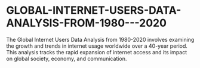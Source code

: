 # GLOBAL-INTERNET-USERS-DATA-ANALYSIS-FROM-1980---2020
The Global Internet Users Data Analysis from 1980-2020 involves examining the growth and trends in internet usage worldwide over a 40-year period. This analysis tracks the rapid expansion of internet access and its impact on global society, economy, and communication.
